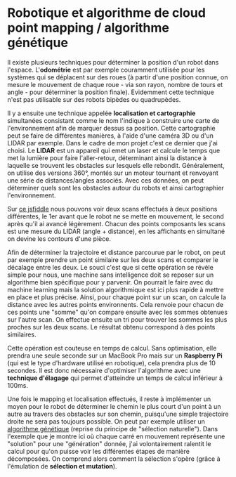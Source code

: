 # Robotique et algorithme de cloud point mapping / algorithme génétique

Il existe plusieurs techniques pour déterminer la position d'un robot dans l'espace. L'**odométrie** est par exemple couramment utilisée pour les systèmes qui se déplacent sur des roues (à partir d'une position connue, on mesure le mouvement de chaque roue - via son rayon, nombre de tours et angle - pour déterminer la position finale). Evidemment cette technique n'est pas utilisable sur des robots bipèdes ou quadrupèdes.

Il y a ensuite une technique appelée **localisation et cartographie** simultanées consistant comme le nom l'indique à construire une carte de l'environnement afin de marquer dessus sa position. Cette cartographie peut se faire de différentes manières, à l'aide d'une caméra 3D ou d'un LIDAR par exemple. Dans le cadre de mon projet c'est ce dernier que j'ai choisi. Le **LIDAR** est un appareil qui emet un laser et calcule le temps que met la lumière pour faire l'aller-retour, déterminant ainsi la distance à laquelle se trouvent les obstacles sur lesquels elle rebondit. Généralement, on utilise des versions 360°, montés sur un moteur tournant et renvoyant une série de distances/angles associés. Avec ces données, on peut déterminer quels sont les obstacles autour du robots et ainsi cartographier l'environnement.

Sur [ce jsfiddle](http://jsfiddle.net/eddybordi/rgp9tjuk/55/) nous pouvons voir deux scans effectués à deux positions différentes, le 1er avant que le robot ne se mette en mouvement, le second après qu'il ai avancé légèrement. Chacun des points composants les scans est une mesure du LIDAR (angle + distance), en les affichants en simultané on devine les contours d'une pièce.

Afin de déterminer la trajectoire et distance parcourue par le robot, on peut par exemple prendre un point similaire sur les deux scans et comparer le décalage entre les deux. Le souci c'est que si cette opération se révèle simple pour nous, une machine sans intelligence doit se reposer sur un algorithme bien spécifique pour y parvenir. On pourrait le faire avec du machine learning mais la solution algorithmique est ici plus rapide à mettre en place et plus précise. Ainsi, pour chaque point sur un scan, on calcule la distance avec les autres points environnents. Cela renvoie pour chacun de ces points une "somme" qu'on compare ensuite avec les sommes obtenues sur l'autre scan. On effectue ensuite un tri pour trouver les sommes les plus proches sur les deux scans. Le résultat obtenu correspond à des points similaires.

Cette opération est couteuse en temps de calcul. Sans optimisation, elle prendra une seule seconde sur un MacBook Pro mais sur un **Raspberry Pi** (qui est le type d'hardware utilisé en robotique), cela prendra plus de 10 secondes. Il est donc nécessaire d'optimiser l'algorithme avec une **technique d'élagage** qui permet d'atteindre un temps de calcul inférieur à 100ms.

Une fois le mapping et localisation effectués, il reste à implémenter un moyen pour le robot de déterminer le chemin le plus court d'un point à un autre au travers des obstacles sur son chemin, puisqu'une simple trajectoire droite ne sera pas toujours possible. On peut par exemple utiliser un [algorithme génétique](http://jsfiddle.net/eddybordi/mgbtc2ey/12/) (reprise du principe de "sélection naturelle"). Dans l'exemple que je montre ici où chaque carré en mouvement représente une "solution" pour une "génération" donnée, j'ai volontairement ralentit le calcul pour qu'on puisse voir les différentes étapes de manière décomposées. On comprend alors comment la sélection s'opère (grâce à l'émulation de **sélection et mutation**).